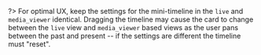 ?> For optimal UX, keep the settings for the mini-timeline in the `live` and
`media_viewer` identical. Dragging the timeline may cause the card to change
between the `live` view and `media_viewer` based views as the user pans between
the past and present -- if the settings are different the timeline must "reset".
